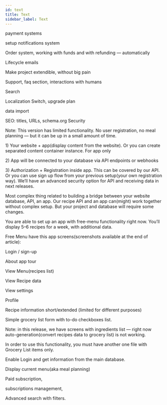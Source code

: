 ```yaml
---
id: text
title: Text
sidebar_label: Text
---
```


payment systems

setup notifications system

Order system, working with funds and with refunding — automatically

Lifecycle emails

Make project extendible, without big pain

Support, faq section, interactions with humans

Search

Localization Switch, upgrade plan

data import

SEO: titles, URLs, schema.org Security

Note: This version has limited functionality. No user registration, no meal planning — but it can be up in a small amount of time.

1\) Your website + app\(display content from the website\). Or you can create separated content container instance. For app only

2\) App will be connected to your database via API endpoints or webhooks

3\) Authorization + Registration inside app. This can be covered by our API. Or you can use sign up flow from your previous setup\(your own registration way\). We’ll have an advanced security option for API and receiving data in next releases.

Most complex thing related to building a bridge between your website database, API, an app. Our recipe API and an app can\(might\) work together without complex setup. But your project and database will require some changes.

You are able to set up an app with free-menu functionality right now. You’ll display 5–6 recipes for a week, with additional data.

Free Menu have this app screens\(screenshots available at the end of article\):

Login / sign-up

About app tour

View Menu\(recipes list\)

View Recipe data

View settings

Profile

Recipe information short/extended \(limited for different purposes\)

Simple grocery list form with to-do checkboxes list.

Note: in this release, we have screens with ingredients list — right now auto-generation\(convert recipes data to grocery list\) is not working.

In order to use this functionality, you must have another one file with Grocery List items only.

Enable Login and get information from the main database.

Display current menu\(aka meal planning\)

Paid subscription,

subscriptions management,

Advanced search with filters.
